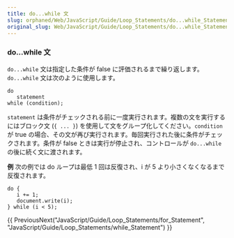 ```yaml
---
title: do...while 文
slug: orphaned/Web/JavaScript/Guide/Loop_Statements/do...while_Statement
original_slug: Web/JavaScript/Guide/Loop_Statements/do...while_Statement
---
```

### do...while 文

`do...while` 文は指定した条件が false に評価されるまで繰り返します。`do...while` 文は次のように使用します。

    do
       statement
    while (condition);

`statement` は条件がチェックされる前に一度実行されます。複数の文を実行するにはブロック文 (`{ ... }`) を使用して文をグループ化してください。`condition` が true の場合、その文が再び実行されます。毎回実行された後に条件がチェックされます。条件が false ときは実行が停止され、コントロールが `do...while` の後に続く文に渡されます。

**例**
次の例では do ループは最低 1 回は反復され、i が 5 より小さくなくなるまで反復されます。

    do {
       i += 1;
       document.write(i);
    } while (i < 5);

{{ PreviousNext("JavaScript/Guide/Loop_Statements/for_Statement", "JavaScript/Guide/Loop_Statements/while_Statement") }}
